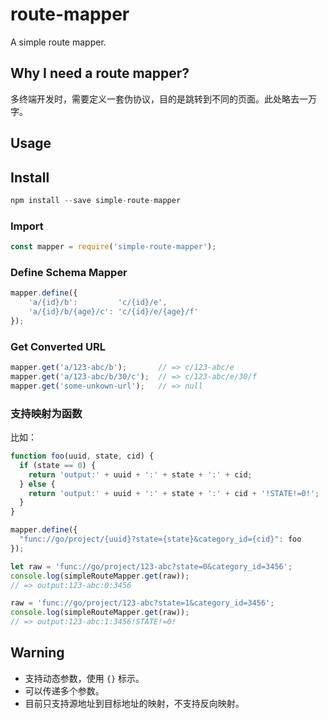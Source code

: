# route-mapper

A simple route mapper.

## Why I need a route mapper?

多终端开发时，需要定义一套伪协议，目的是跳转到不同的页面。此处略去一万字。

## Usage

## Install

```js
npm install --save simple-route-mapper
```

### Import

```js
const mapper = require('simple-route-mapper');
```

### Define Schema Mapper

```js
mapper.define({
    'a/{id}/b':         'c/{id}/e',
    'a/{id}/b/{age}/c': 'c/{id}/e/{age}/f'
});
```

### Get Converted URL

```js
mapper.get('a/123-abc/b');       // => c/123-abc/e
mapper.get('a/123-abc/b/30/c');  // => c/123-abc/e/30/f
mapper.get('some-unkown-url');   // => null
```

### 支持映射为函数

比如：

```js
function foo(uuid, state, cid) {
  if (state == 0) {
    return 'output:' + uuid + ':' + state + ':' + cid;
  } else {
    return 'output:' + uuid + ':' + state + ':' + cid + '!STATE!=0!';
  }
}

mapper.define({
  "func://go/project/{uuid}?state={state}&category_id={cid}": foo
});

let raw = 'func://go/project/123-abc?state=0&category_id=3456';
console.log(simpleRouteMapper.get(raw));
// => output:123-abc:0:3456

raw = 'func://go/project/123-abc?state=1&category_id=3456';
console.log(simpleRouteMapper.get(raw));
// => output:123-abc:1:3456!STATE!=0!
```

## Warning

* 支持动态参数，使用 `{}` 标示。
* 可以传递多个参数。
* 目前只支持源地址到目标地址的映射，不支持反向映射。